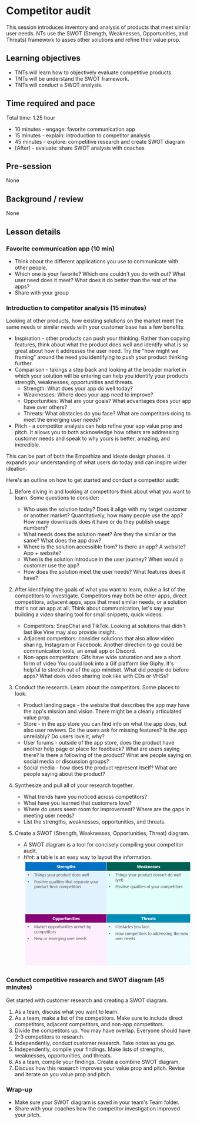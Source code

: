 # Competitor audit

This session introduces inventory and analysis of products that meet similar user needs. NTs use the SWOT (Strength, Weaknesses, Opportunities, and Threats) framework to asses other solutions and refine their value prop.

## Learning objectives

* TNTs will learn how to objectively evaluate competitive products.
* TNTs will be understand the SWOT framework.
* TNTs will conduct a SWOT analysis.

## Time required and pace

Total time: 1.25 hour

* 10 minutes - engage: favorite communication app
* 15 minutes - explain: introduction to competitor analysis
* 45 minutes - explore: competitive research and create SWOT diagram
* [After] - evaluate: share SWOT analysis with coaches

## Pre-session

None

## Background / review

None

## Lesson details

### Favorite communication app (10 min)

* Think about the different applications you use to communicate with other people.
* Which one is your favorite? Which one couldn't you do with out? What user need does it meet? What does it do better than the rest of the apps?
* Share with your group

### Introduction to competitor analysis (15 minutes)

Looking at other products, how existing solutions on the market meet the same needs or similar needs with your customer base has a few benefits:

* Inspiration - other products can push your thinking. Rather than copying features, think about what the product does well and identify what is so great about how it addresses the user need. Try the "how might we framing" around the need you identifying to push your product thinking further.
* Comparison - takings a step back and looking at the broader market in which your solution will be entering can help you identify your products strength, weaknesses, opportunities and threats.
  * Strength: What does your app do well today?
  * Weaknesses: Where does your app need to improve?
  * Opportunities: What are your goals? What advantages does your app have over others?
  * Threats: What obstacles do you face? What are competitors doing to meet the emerging user needs?
* Pitch -  a competitor analysis can help refine your app value prop and pitch. It allows you to both acknowledge how others are addressing customer needs and speak to why yours is better, amazing, and incredible.

This can be part of both the Empathize and Ideate design phases. It expands your understanding of what users do today and can inspire wider ideation.

Here's an outline on how to get started and conduct a competitor audit:

1. Before diving in and looking at competitors think about what you want to learn. Some questions to consider:
    * Who uses the solution today? Does it align with my target customer or another market? Quantitatively, how many people use the app? How many downloads does it have or do they publish usage numbers?
    * What needs does the solution meet? Are they the similar or the same? What does the app dow?
    * Where is the solution accessible from? Is there an app? A website? App + website?
    * When is the solution introduce in the user journey? When would a customer use the app?
    * How does the solution meet the user needs? What features does it have?

2. After identifying the goals of what you want to learn, make a list of the competitors to investigate. Competitors may both be other apps, direct competitors, adjacent apps, apps that meet similar needs, or a solution that's not an app at all. Think about communication, let's say your building a video sharing tool for small snippets, quick videos.
    * Competitors: SnapChat and TikTok. Looking at solutions that didn't last like Vine may also provide insight.
    * Adjacent competitors: consider solutions that also allow video sharing, Instagram or Facebook. Another direction to go could be communication tools, an email app or Discord.
    * Non-apps competitors: Gifs have wide saturation and are a short form of video  You could look into a Gif platform like Giphy. It's helpful to stretch out of the app mindset. What did people do before apps? What does video sharing look like with CDs or VHSs?

3. Conduct the research. Learn about the competitors. Some places to look:
    * Product landing page - the website that describes the app may have the app's mission and vision. There might be a clearly articulated value prop.
    * Store - in the app store you can find info on what the app does, but also user reviews. Do the users ask for missing features? Is the app unreliably? Do users love it, why?
    * User forums - outside of the app store, does the product have another help page or place for feedback? What are users saying there? Is there a following of the product? What are people saying on social media or discussion groups?
    * Social media - how does the product represent itself? What are people saying about the product?

4. Synthesize and pull all of your research together.
    * What trends have you noticed across competitors?
    * What have you learned that customers love?
    * Where do users seem room for improvement? Where are the gaps in meeting user needs?
    * List the strengths, weaknesses, opportunities, and threats.

5. Create a SWOT (Strength, Weaknesses, Opportunities, Threat) diagram.
    * A SWOT diagram is a tool for concisely compiling your competitor audit.
    * *Hint*: a table is an easy way to layout the information.
     ![SWOT diagram](SWOT_table.png)

### Conduct competitive research and SWOT diagram (45 minutes)

Get started with customer research and creating a SWOT diagram.

1. As a team, discuss what you want to learn.
2. As a team, make a list of the competitors. Make sure to include direct competitors, adjacent competitors, and non-app competitors.
3. Divide the competitors up. You may have overlap. Everyone should have 2-3 competitors to research.
4. Independently, conduct customer research. Take notes as you go.
5. Independently, compile your findings. Make lists of strengths, weaknesses, opportunities, and threats.
6. As a team, compile your findings. Create a combine SWOT diagram.
7. Discuss how this research improves your value prop and pitch. Revise and iterate on you value prop and pitch.

### Wrap-up

* Make sure your SWOT diagram is saved in your team's Team folder.
* Share with your coaches how the competitor investigation improved your pitch.
